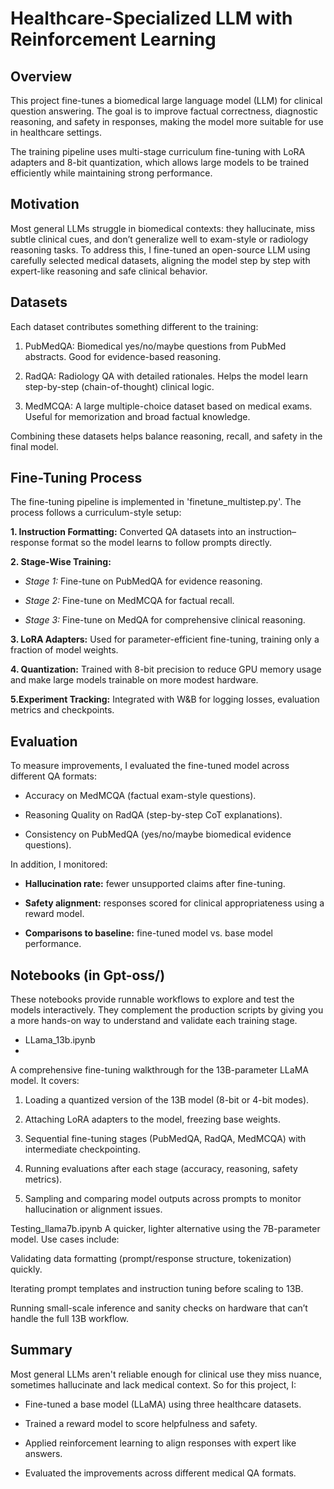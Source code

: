 # Healthcare-Specialized LLM with Reinforcement Learning

## Overview

This project fine-tunes a biomedical large language model (LLM) for clinical question answering. The goal is to improve factual correctness, diagnostic reasoning, and safety in responses, making the model more suitable for use in healthcare settings.

The training pipeline uses multi-stage curriculum fine-tuning with LoRA adapters and 8-bit quantization, which allows large models to be trained efficiently while maintaining strong performance.

## Motivation

Most general LLMs struggle in biomedical contexts: they hallucinate, miss subtle clinical cues, and don’t generalize well to exam-style or radiology reasoning tasks. To address this, I fine-tuned an open-source LLM using carefully selected medical datasets, aligning the model step by step with expert-like reasoning and safe clinical behavior.

## Datasets

Each dataset contributes something different to the training:

1. PubMedQA: Biomedical yes/no/maybe questions from PubMed abstracts. Good for evidence-based reasoning.

2. RadQA: Radiology QA with detailed rationales. Helps the model learn step-by-step (chain-of-thought) clinical logic.

3. MedMCQA: A large multiple-choice dataset based on medical exams. Useful for memorization and broad factual knowledge.

Combining these datasets helps balance reasoning, recall, and safety in the final model.

## Fine-Tuning Process

The fine-tuning pipeline is implemented in 'finetune_multistep.py'. The process follows a curriculum-style setup:

**1. Instruction Formatting:** Converted QA datasets into an instruction–response format so the model learns to follow prompts directly.

**2. Stage-Wise Training:**

- _Stage 1:_ Fine-tune on PubMedQA for evidence reasoning.

- _Stage 2:_ Fine-tune on MedMCQA for factual recall.

- _Stage 3:_ Fine-tune on MedQA for comprehensive clinical reasoning.

**3. LoRA Adapters:** Used for parameter-efficient fine-tuning, training only a fraction of model weights.

**4. Quantization:** Trained with 8-bit precision to reduce GPU memory usage and make large models trainable on more modest hardware.

**5.Experiment Tracking:** Integrated with W&B for logging losses, evaluation metrics and checkpoints.

## Evaluation

To measure improvements, I evaluated the fine-tuned model across different QA formats:

- Accuracy on MedMCQA (factual exam-style questions).

- Reasoning Quality on RadQA (step-by-step CoT explanations).

- Consistency on PubMedQA (yes/no/maybe biomedical evidence questions).

In addition, I monitored:

- **Hallucination rate:** fewer unsupported claims after fine-tuning.

- **Safety alignment:** responses scored for clinical appropriateness using a reward model.

- **Comparisons to baseline:** fine-tuned model vs. base model performance.

## Notebooks (in Gpt-oss/)

These notebooks provide runnable workflows to explore and test the models interactively. They complement the production scripts by giving you a more hands-on way to understand and validate each training stage.

- LLama_13b.ipynb
- 
A comprehensive fine-tuning walkthrough for the 13B-parameter LLaMA model.
It covers:

1. Loading a quantized version of the 13B model (8-bit or 4-bit modes).

2. Attaching LoRA adapters to the model, freezing base weights.

3. Sequential fine-tuning stages (PubMedQA, RadQA, MedMCQA) with intermediate checkpointing.

4. Running evaluations after each stage (accuracy, reasoning, safety metrics).

5. Sampling and comparing model outputs across prompts to monitor hallucination or alignment issues.

Testing_llama7b.ipynb
A quicker, lighter alternative using the 7B-parameter model.
Use cases include:

Validating data formatting (prompt/response structure, tokenization) quickly.

Iterating prompt templates and instruction tuning before scaling to 13B.

Running small-scale inference and sanity checks on hardware that can’t handle the full 13B workflow.

## Summary
Most general LLMs aren't reliable enough for clinical use they miss nuance, sometimes hallucinate and lack medical context. So for this project, I:

- Fine-tuned a base model (LLaMA) using three healthcare datasets.

- Trained a reward model to score helpfulness and safety.

- Applied reinforcement learning to align responses with expert like answers.

- Evaluated the improvements across different medical QA formats.
